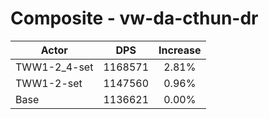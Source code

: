 # Composite - vw-da-cthun-dr
| Actor | DPS | Increase |
|---|:---:|:---:|
|TWW1-2_4-set|1168571|2.81%|
|TWW1-2-set|1147560|0.96%|
|Base|1136621|0.00%|
